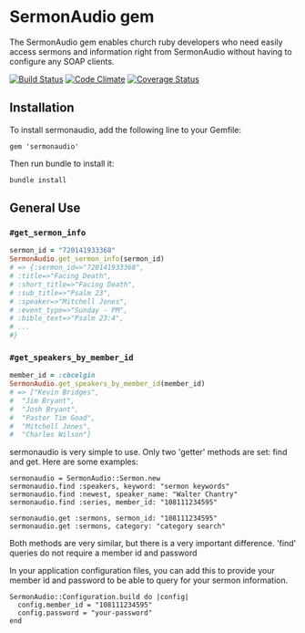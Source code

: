 # SermonAudio gem

The SermonAudio gem enables church ruby developers who need easily access sermons and information right from SermonAudio without having to configure any SOAP clients.

[![Build Status](https://secure.travis-ci.org/mattdbridges/sermonaudio.png)](http://travis-ci.org/mattdbridges/sermonaudio)
[![Code Climate](https://codeclimate.com/github/mattdbridges/sermonaudio.png)](https://codeclimate.com/github/mattdbridges/sermonaudio)
[![Coverage Status](https://coveralls.io/repos/mattdbridges/sermonaudio/badge.png?branch=master)](https://coveralls.io/r/mattdbridges/sermonaudio?branch=master)

## Installation

To install sermonaudio, add the following line to your Gemfile:

    gem 'sermonaudio'

Then run bundle to install it:

    bundle install

## General Use

### `#get_sermon_info`

```ruby
sermon_id = "720141933368"
SermonAudio.get_sermon_info(sermon_id)
# => {:sermon_id=>"720141933368",
# :title=>"Facing Death",
# :short_title=>"Facing Death",
# :sub_title=>"Psalm 23",
# :speaker=>"Mitchell Jones",
# :event_type=>"Sunday - PM",
# :bible_text=>"Psalm 23:4",
# ...
#}
```

### `#get_speakers_by_member_id`

```ruby
member_id = :cbcelgin
SermonAudio.get_speakers_by_member_id(member_id)
# => ["Kevin Bridges",
#  "Jim Bryant",
#  "Josh Bryant",
#  "Pastor Tim Goad",
#  "Mitchell Jones",
#  "Charles Wilson"]
```

sermonaudio is very simple to use. Only two 'getter' methods are set: find and get. Here are some examples:

    sermonaudio = SermonAudio::Sermon.new
    sermonaudio.find :speakers, keyword: "sermon keywords"
    sermonaudio.find :newest, speaker_name: "Walter Chantry"
    sermonaudio.find :series, member_id: "108111234595"

    sermonaudio.get :sermons, sermon_id: "108111234595"
    sermonaudio.get :sermons, category: "category search"

Both methods are very similar, but there is a very important difference. 'find' queries do not require a member id and password

In your application configuration files, you can add this to provide your member id and password to be able to query for your sermon information.

    SermonAudio::Configuration.build do |config|
      config.member_id = "108111234595"
      config.password = "your-password"
    end

